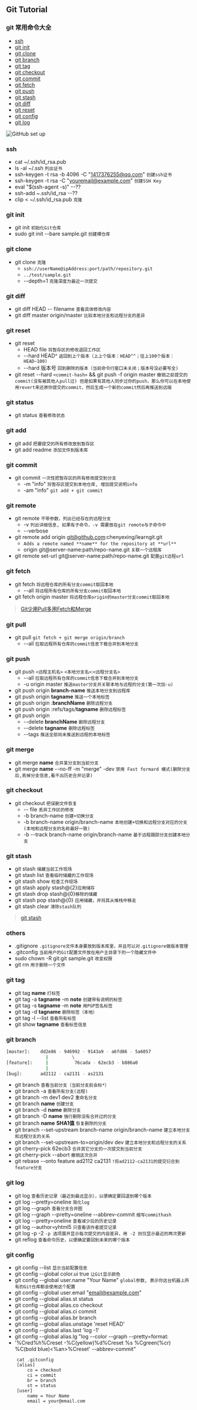 ## Git Tutorial

### git 常用命令大全

* [ssh](#ssh)
* [git init](#git-init)
* [git clone](#git-clone)
* [git branch](#git-branch)
* [git tag](#git-tag)
* [git checkout](#git-checkout)
* [git commit](#git-commit)
* [git fetch](#git-fetch)
* [git push](#git-push)
* [git stash](#git-stash)
* [git diff](#git-diff)
* [git reset](#git-reset)
* [git config](#git-config)
* [git log](#git-log)

![GitHub set up](principle.png)

### ssh
* cat ~/.ssh/id_rsa.pub
* ls -al ~/.ssh  `列出证书`
* ssh-keygen -t rsa -b 4096 -C "1417376255@qq.com"  `创建ssh证书`
* ssh-keygen -t rsa -C "youremail@example.com"  `创建SSH Key`
* eval "$(ssh-agent -s)"  --??
* ssh-add ~.ssh/id_rsa  --??
* clip < ~/.ssh/id_rsa.pub  `克隆`

### git init
* git init `初始化Git仓库`
* sudo git init --bare sample.git `创建裸仓库`

### git clone
* git clone `克隆`
  * `ssh://userName@ipAddress:port/path/repository.git`
  * `../test/sample.git`
  *  --depth=1  `克隆深度为最近一次提交`

### git diff
* git diff HEAD -- filename `查看具体修改内容`
* git diff master origin/master `比较本地分支和远程分支的差异`

### git reset
* git reset
  * HEAD file `将暂存区的修改退回工作区`
  * --hard HEAD^ `返回到上个版本（上上个版本：HEAD^^；往上100个版本：HEAD~100)`
  * --hard 版本号 `回到删除的版本（当前命令行窗口未关闭；版本号没必要写全)`
* git reset --hard `<commit-hash>` && git push -f origin master   `撤销之前提交的commit(没有被其他人pull过) 但是如果有其他人同步过你的push，那么你可以在本地使用revert来还原你提交的commit，然后生成一个新的commit然后再推送到远端`

### git status
* git status `查看修改状态`

### git add
* git add `把要提交的所有修改放到暂存区`
* git add readme `添加文件到版本库`

### git commit
* git commit `一次性把暂存区的所有修改提交到分支`
  * -m "info" `将暂存区提交到本地仓库, 增加提交说明info`
  * -am "info" `git add + git commit`

### git remote
* git remote `不带参数，列出已经存在的远程分支`
  * -v `列出详细信息, 如果有子命令，-v 需要放在git remote与子命令中`
  * --verbose
* git remote add origin git@github.com:chenyexing/learngit.git
  * `Adds a remote named **name** for the repository at **url**`
  * origin git@server-name:path/repo-name.git `关联一个远程库`
* git remote set-url git@server-name:path/repo-name.git `配置git远程url`

### git fetch
* git fetch `将远程仓库的所有分支commit取回本地`
  * --all `将远程所有仓库的所有分支commit取回本地`
* git fetch origin master `将远程仓库origin的master分支commit取回本地`

> [Git少用Pull多用Fetch和Merge](https://www.cnblogs.com/flying_bat/p/3408634.html)

### git pull
* git pull  `git fetch + git merge origin/branch`
  * --all `拉取远程所有仓库的commit信息下载合并到本地分支`

### git push
* git push `<远程主机名>` `<本地分支名>`:`<远程分支名>`
  * --all `拉取远程所有仓库的commit信息下载合并到本地分支`
  * -u origin master  `推送master分支并关联本地与远程的分支(第一次加-u)`
* git push origin **branch-name**  `推送本地分支到远程库`
* git push origin **tagname**  `推送一个本地标签`
* git push origin :**branchName**  `删除远程分支`
* git push origin :refs/tags/**tagname**  `删除远程标签`
* git push origin
  * --delete **branchName**  `删除远程分支`
  * --delete **tagname**   `删除远程标签`
  * --tags `推送全部尚未推送到远程的本地标签`

### git merge
* git merge **name** `合并某分支到当前分支`
* git merge **name** --no-ff -m "merge" -dev `禁用 Fast formard 模式(删除分支后,丢掉分支信息,看不出历史合并记录)`

### git checkout
* git checkout `把误删文件恢复`
  * -- file `丢弃工作区的修改`
  * -b branch-name `创建+切换分支`
  * -b branch-name origin/branch-name `本地创建+切换和远程分支对应的分支(本地和远程分支的名称最好一致)`
  * -b --track branch-name origin/branch-name `基于远程跟踪分支创建本地分支`

### git stash
* git stash `储藏当前工作现场`
* git stash list `查看临时储藏的工作现场`
* git stash show `检查工作现场`
* git stash apply stash@{2}`应用储存`
* git stash drop stash@{0}`移除的储藏`
* git stash pop stash@{0} `应用储藏，并将其从堆栈中移走`
* git stash clear `清除stash队列`

> [git stash](https://git-scm.com/book/zh/v1/Git-%E5%B7%A5%E5%85%B7-%E5%82%A8%E8%97%8F%EF%BC%88Stashing%EF%BC%89)

### others
* .gitignore  `.gitignore文件本身要放到版本库里，并且可以对.gitignore做版本管理`
* .gitconfig  `当前用户的Git配置文件放在用户主目录下的一个隐藏文件中`
* sudo chown -R git:git sample.git  `改变权限`
* git rm `用于删除一个文件`

### git tag
* git tag **name** `打标签`
* git tag -a **tagname** -m **note** `创建带有说明的标签`
* git tag -s **tagname** -m **note** `用PGP签名标签`
* git tag -d **tagname** `删除标签（本地）`
* git tag -l --list `查看所有标签`
* git show **tagname** `查看标签信息`

### git branch

```sh
[master]:    dd2e86 - 946992 - 9143a9 - a6fd86 - 5a6057
               |         \
[feature]:     |          76cada - 62ecb3 - b886a0
               |
[bug]:       ad2112 - ca2131 - as2131
```

* git branch `查看当前分支（当前分支前会标*）`
* git branch -a  `查看所有分支(远程)`
* git branch -m dev1 dev2  `重命名分支`
* git branch **name** `创建分支`
* git branch -d **name** `删除分支`
* git branch -D **name** `强行删除没有合并过的分支`
* git branch **name**  **SHA1值** `恢复删除的分支`
* git branch --set-upstream branch-name origin/branch-name `建立本地分支和远程分支的关系`
* git branch --set-upstream-to=origin/dev dev `建立本地分支和远程分支的关系`
* git cherry-pick 62ecb3  `合并其它分支的一次提交到当前分支`
* git cherry-pick --abort `撤销这次合并`
* git rebase --onto feature ad2112 ca2131 `!将ad2112-ca2131的提交衍合到feature分支`


### git log
* git log `查看历史记录（最近到最远显示），以便确定要回退到哪个版本`
* git log --pretty=oneline  `简化log`
* git log --graph `查看分支合并图`
* git log --graph --pretty=oneline --abbrev-commit `缩写commithash`
* git log --pretty=oneline `查看减少后的历史记录`
* git log --author=yhtml5  `只查看该作者提交记录`
* git log -p -2 `-p 选项展开显示每次提交的内容差异，用 -2 则仅显示最近的两次更新`
* git reflog `查看命令历史，以便确定要回到未来的哪个版本`

### git config
* git config --list  `显示当前配置信息`
* git config --global color.ui true  `让Git显示颜色`
* git config --global user.name "Your Name"  `global参数, 表示你这台机器上所有的Git仓库都会使用这个配置`
* git config --global user.email "email@example.com"
* git config --global alias.st status
* git config --global alias.co checkout
* git config --global alias.ci commit
* git config --global alias.br branch
* git config --global alias.unstage 'reset HEAD'
* git config --global alias.last 'log -1'
* git config --global alias.lg "log --color --graph --pretty=format:
* '%Cred%h%Creset -%C(yellow)%d%Creset %s %Cgreen(%cr) %C(bold blue)<%an>%Creset' --abbrev-commit"

```
	cat .gitconfig
	[alias]
	    co = checkout
	    ci = commit
	    br = branch
	    st = status
	[user]
	    name = Your Name
	    email = your@email.com
```
